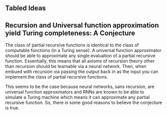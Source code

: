 ## Tabled Ideas

## Recursion and Universal function approximation yield Turing completeness: A Conjecture

The class of partial recursive functions is identical to the class of computable functions (in a Turing sense). A universal function approximator should be able to approximate any single evaluation of a partial recursive function. Essentially, this means that all axioms of recursion theory other than recursion should be learnable via a neural network. Then, when embued with recursion via passing the output back in as the input you can implement the class of partial recursive functions. 

This seems to be the case because neural networks, sans recursion, are universal function approximators and RNNs are known to be able to simulate a Turing machine which means it can approximate any partial recursive function. So, there is some good reasons to believe the conjecture is true. 


